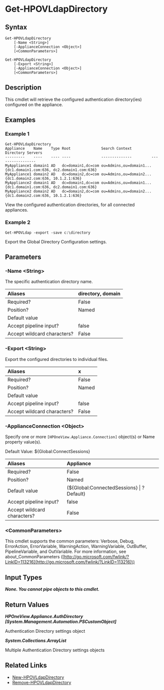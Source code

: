﻿---
description: Get configured Authentication Directories
---

# Get-HPOVLdapDirectory

## Syntax

```text
Get-HPOVLdapDirectory
    [-Name <String>]
    [-ApplianceConnection <Object>]
    [<CommonParameters>]
```

```text
Get-HPOVLdapDirectory
    [-Export <String>]
    [-ApplianceConnection <Object>]
    [<CommonParameters>]
```

## Description

This cmdlet will retrieve the configured authentication directory(ies) configured on the appliance.

## Examples

###  Example 1 

```text
Get-HPOVLdapDirectory
Appliance    Name    Type Root              Search Context         Directory Servers
---------    ----    ---- ----              --------------         -----------------
MyAppliance1 domain1 AD   dc=domain1,dc=com ou=Admins,ou=domain1... {dc1.domain1.com:636, dc2.domain1.com:636}
MyAppliance1 domain2 AD   dc=domain2,dc=com ou=Admins,ou=domain2... {dc1.domain2.com:636, 10.1.2.1:636}
MyAppliance2 domain1 AD   dc=domain1,dc=com ou=Admins,ou=domain1... {dc1.domain1.com:636, dc2.domain1.com:636}
MyAppliance2 domain2 AD   dc=domain2,dc=com ou=Admins,ou=domain2... {dc1.domain2.com:636, 10.1.2.1:636}
```

View the configured authentication directories, for all connected appliances.

###  Example 2 

```text
Get-HPOVLdap -export -save c:\directory

```

Export the Global Directory Configuration settings.

## Parameters

### -Name &lt;String&gt;

The specific authentication directory name.

| Aliases | directory, domain |
| :--- | :--- |
| Required? | False |
| Position? | Named |
| Default value |  |
| Accept pipeline input? | false |
| Accept wildcard characters? | False |

### -Export &lt;String&gt;

Export the configured directories to individual files.

| Aliases | x |
| :--- | :--- |
| Required? | False |
| Position? | Named |
| Default value |  |
| Accept pipeline input? | false |
| Accept wildcard characters? | False |

### -ApplianceConnection &lt;Object&gt;

Specify one or more `[HPOneView.Appliance.Connection]` object(s) or Name property value(s).

Default Value: ${Global:ConnectSessions}

| Aliases | Appliance |
| :--- | :--- |
| Required? | False |
| Position? | Named |
| Default value | (${Global:ConnectedSessions} &vert; ? Default) |
| Accept pipeline input? | false |
| Accept wildcard characters? | False |

### &lt;CommonParameters&gt;

This cmdlet supports the common parameters: Verbose, Debug, ErrorAction, ErrorVariable, WarningAction, WarningVariable, OutBuffer, PipelineVariable, and OutVariable. For more information, see about\_CommonParameters \([http://go.microsoft.com/fwlink/?LinkID=113216](http://go.microsoft.com/fwlink/?LinkID=113216)\)

## Input Types

_**None.  You cannot pipe objects to this cmdlet.**_

## Return Values

_**HPOneView.Appliance.AuthDirectory [System.Management.Automation.PSCustomObject]**_

Authentication Directory settings object

_**System.Collections.ArrayList**_

Multiple Authentication Directory settings objects

## Related Links

* [New-HPOVLdapDirectory](new-hpovldapdirectory.md)
* [Remove-HPOVLdapDirectory](remove-hpovldapdirectory.md)
